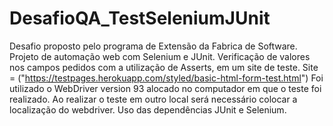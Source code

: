 # DesafioQA_TestSeleniumJUnit
Desafio proposto pelo programa de Extensão da Fabrica de Software. Projeto de automação web com Selenium e JUnit.
Verificação de valores nos campos pedidos com a utilização de Asserts, em um site de teste.
Site = ("https://testpages.herokuapp.com/styled/basic-html-form-test.html")
Foi utilizado o WebDriver version 93 alocado no computador em que o teste foi realizado.
Ao realizar o teste em outro local será necessário colocar a localização do webdriver.
Uso das dependências JUnit e Selenium.
